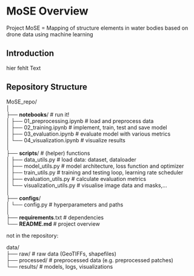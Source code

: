 # MoSE Overview 
Project MoSE = Mapping of structure elements in water bodies based on drone data using machine learning

## Introduction

hier fehlt Text

## Repository Structure

MoSE_repo/  
│    
├── **notebooks**/ # run it!   
│   ├── 01_preprocessing.ipynb # load and preprocess data  
│   ├── 02_training.ipynb # implement, train, test and save model   
│   ├── 03_evaluation.ipynb # evaluate model with various metrics   
│   └── 04_visualization.ipynb # visualize results   
│     
├── **scripts**/ # (helper) functions  
│   ├── data_utils.py # load data: dataset, dataloader   
│   ├── model_utils.py # model architecture, loss function and optimizer   
│   ├── train_utils.py # training and testing loop, learning rate scheduler   
│   ├── evaluation_utils.py # calculate evaluation metrics  
│   └── visualization_utils.py # visualise image data and masks,...    
│   
├── **configs**/   
│   └── config.py # hyperparameters and paths   
│   
├── **requirements**.txt # dependencies    
└── **README.md** # project overview    
   
not in the repository:   
    
data/     
├── raw/          # raw data (GeoTIFFs, shapefiles)   
├── processed/    # preprocessed data (e.g. preprocessed patches)    
└── results/      # models, logs, visualizations    



